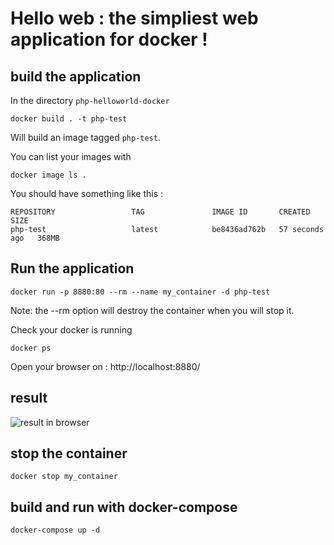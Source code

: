 # Hello web : the simpliest web application for docker !

## build the application

In the directory ``php-helloworld-docker``

```
docker build . -t php-test
```
Will build an image tagged ``php-test``.

You can list your images with

```
docker image ls .
```

You should have something like this :
```
REPOSITORY                 TAG               IMAGE ID       CREATED          SIZE
php-test                   latest            be8436ad762b   57 seconds ago   368MB
```


## Run the application

```
docker run -p 8880:80 --rm --name my_container -d php-test 
```

Note: the --rm option will destroy the container when you will stop it.

Check your docker is running
```
docker ps
```

Open your browser on : http://localhost:8880/

## result 

![result in browser](./img/resul.png)

## stop the container

```
docker stop my_container
```

## build and run with docker-compose

```
docker-compose up -d
```